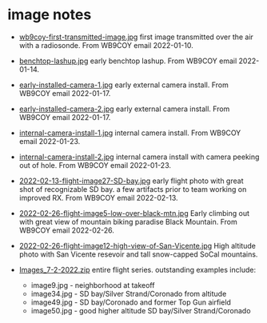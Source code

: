 # image notes

* [wb9coy-first-transmitted-image.jpg](wb9coy-first-transmitted-image.jpg)
  first image transmitted over the air with a radiosonde.  From WB9COY email
  2022-01-10.

* [benchtop-lashup.jpg](benchtop-lashup.jpg) early benchtop lashup.  From
  WB9COY email 2022-01-14.

* [early-installed-camera-1.jpg](early-installed-camera-1.jpg)  early external
  camera install.  From WB9COY email 2022-01-17.

* [early-installed-camera-2.jpg](early-installed-camera-2.jpg)  early external
  camera install.  From WB9COY email 2022-01-17.

* [internal-camera-install-1.jpg](internal-camera-install-1.jpg)  internal
  camera install.  From WB9COY email 2022-01-23.

* [internal-camera-install-2.jpg](internal-camera-install-2.jpg)  internal
  camera install with camera peeking out of hole.  From WB9COY email
  2022-01-23.

* [2022-02-13-flight-image27-SD-bay.jpg](2022-02-13-flight-image27-SD-bay.jpg)
  early flight photo with great shot of recognizable SD bay.  a few artifacts
  prior to team working on improved RX.  From WB9COY email 2022-02-13.

* [2022-02-26-flight-image5-low-over-black-mtn.jpg](2022-02-26-flight-image5-low-over-black-mtn.jpg)  Early climbing out with great view of mountain biking
  paradise Black Mountain.  From WB9COY email 2022-02-26.

* [2022-02-26-flight-image12-high-view-of-San-Vicente.jpg](2022-02-26-flight-image12-high-view-of-San-Vicente.jpg)  High altitude photo with San Vicente
  resevoir and tall snow-capped SoCal mountains.

* [Images_7-2-2022.zip](Images_7-2-2022.zip) entire flight series.  outstanding
  examples include:

    * image9.jpg - neighborhood at takeoff
    * image34.jpg - SD bay/Silver Strand/Coronado from altitude
    * image49.jpg - SD bay/Coronado and former Top Gun airfield
    * image50.jpg - good higher altitude SD bay/Silver Strand/Coronado
